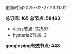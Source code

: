 更新时间2025-02-27 23:11:02

**总订阅: 165**
**总节点: 58463**
- vless节点: 32587
- hysteria2节点: 3

**google ping有效节点: 448**
